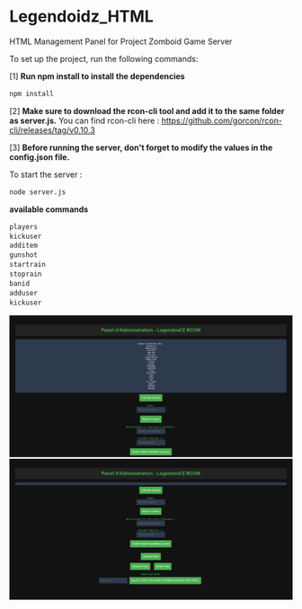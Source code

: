 # Legendoidz_HTML
HTML Management Panel for Project Zomboid Game Server

To set up the project, run the following commands:

[1] **Run npm install to install the dependencies**
```bash
npm install
```

[2] **Make sure to download the rcon-cli tool and add it to the same folder as server.js.**
You can find rcon-cli here :
https://github.com/gorcon/rcon-cli/releases/tag/v0.10.3


[3] **Before running the server, don't forget to modify the values in the config.json file.**


To start the server :

```bash
node server.js
```
**available commands**
```bash
players
kickuser
additem
gunshot
startrain
stoprain
banid
adduser
kickuser
```
![C1](Capture.PNG)
![C2](Capture2.PNG)
